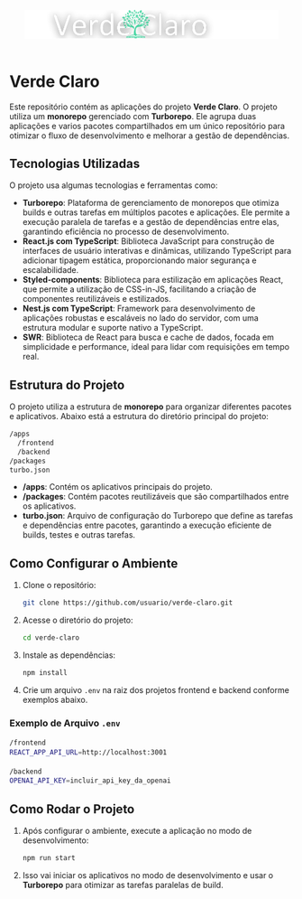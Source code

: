 <br>
<div align="center">
  <img src="./apps/frontend/src/assets/imagens/logo.svg" alt="Descrição da Imagem" width="450px">
</div>
<br>

# Verde Claro

Este repositório contém as aplicações do projeto **Verde Claro**. O projeto utiliza um **monorepo** gerenciado com **Turborepo**. Ele agrupa duas aplicações e varios pacotes compartilhados em um único repositório para otimizar o fluxo de desenvolvimento e melhorar a gestão de dependências.

## Tecnologias Utilizadas

O projeto usa algumas tecnologias e ferramentas como:

- **Turborepo**: Plataforma de gerenciamento de monorepos que otimiza builds e outras tarefas em múltiplos pacotes e aplicações. Ele permite a execução paralela de tarefas e a gestão de dependências entre elas, garantindo eficiência no processo de desenvolvimento.
- **React.js com TypeScript**: Biblioteca JavaScript para construção de interfaces de usuário interativas e dinâmicas, utilizando TypeScript para adicionar tipagem estática, proporcionando maior segurança e escalabilidade.
- **Styled-components**: Biblioteca para estilização em aplicações React, que permite a utilização de CSS-in-JS, facilitando a criação de componentes reutilizáveis e estilizados.
- **Nest.js com TypeScript**: Framework para desenvolvimento de aplicações robustas e escaláveis no lado do servidor, com uma estrutura modular e suporte nativo a TypeScript.
- **SWR**: Biblioteca de React para busca e cache de dados, focada em simplicidade e performance, ideal para lidar com requisições em tempo real.



## Estrutura do Projeto

O projeto utiliza a estrutura de **monorepo** para organizar diferentes pacotes e aplicativos. Abaixo está a estrutura do diretório principal do projeto:

```
/apps
  /frontend
  /backend
/packages
turbo.json
```

- **/apps**: Contém os aplicativos principais do projeto.
- **/packages**: Contém pacotes reutilizáveis que são compartilhados entre os aplicativos.
- **turbo.json**: Arquivo de configuração do Turborepo que define as tarefas e dependências entre pacotes, garantindo a execução eficiente de builds, testes e outras tarefas.

## Como Configurar o Ambiente

1. Clone o repositório:
   ```bash
   git clone https://github.com/usuario/verde-claro.git
   ```

2. Acesse o diretório do projeto:
   ```bash
   cd verde-claro
   ```

3. Instale as dependências:
   ```bash
   npm install
   ```

4. Crie um arquivo `.env` na raiz dos projetos frontend e backend conforme exemplos abaixo.

### Exemplo de Arquivo `.env`

```bash
/frontend
REACT_APP_API_URL=http://localhost:3001

/backend
OPENAI_API_KEY=incluir_api_key_da_openai
```

## Como Rodar o Projeto

1. Após configurar o ambiente, execute a aplicação no modo de desenvolvimento:
   ```bash
   npm run start  
   ```

2. Isso vai iniciar os aplicativos no modo de desenvolvimento e usar o **Turborepo** para otimizar as tarefas paralelas de build.
